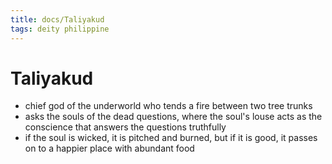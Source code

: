 ```yaml
---
title: docs/Taliyakud
tags: deity philippine
---
```


# Taliyakud
- chief god of the underworld who tends a fire between two tree trunks
- asks the souls of the dead questions, where the soul's louse acts as the conscience that answers the questions truthfully
- if the soul is wicked, it is pitched and burned, but if it is good, it passes on to a happier place with abundant food